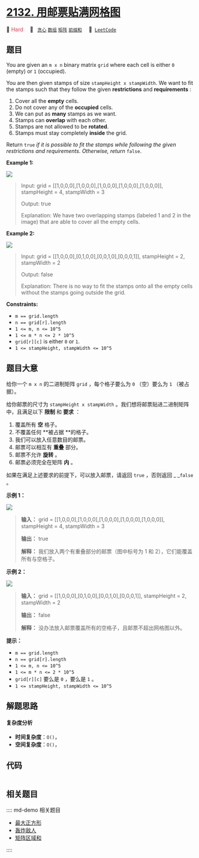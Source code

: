 # [2132. 用邮票贴满网格图](https://leetcode.com/problems/stamping-the-grid)

🔴 <font color=#ff334b>Hard</font>&emsp; 🔖&ensp; [`贪心`](/leetcode/outline/tag/greedy.md) [`数组`](/leetcode/outline/tag/array.md) [`矩阵`](/leetcode/outline/tag/matrix.md) [`前缀和`](/leetcode/outline/tag/prefix-sum.md)&emsp; 🔗&ensp;[`LeetCode`](https://leetcode.com/problems/stamping-the-grid)


## 题目

You are given an `m x n` binary matrix `grid` where each cell is either `0`
(empty) or `1` (occupied).

You are then given stamps of size `stampHeight x stampWidth`. We want to fit
the stamps such that they follow the given **restrictions** and
**requirements** :

  1. Cover all the **empty** cells.
  2. Do not cover any of the **occupied** cells.
  3. We can put as **many** stamps as we want.
  4. Stamps can **overlap** with each other.
  5. Stamps are not allowed to be **rotated**.
  6. Stamps must stay completely **inside** the grid.

Return `true` _if it is possible to fit the stamps while following the given
restrictions and requirements. Otherwise, return_ `false`.



**Example 1:**

![](https://assets.leetcode.com/uploads/2021/11/03/ex1.png)

> Input: grid = [[1,0,0,0],[1,0,0,0],[1,0,0,0],[1,0,0,0],[1,0,0,0]], stampHeight = 4, stampWidth = 3
> 
> Output: true
> 
> Explanation: We have two overlapping stamps (labeled 1 and 2 in the image) that are able to cover all the empty cells.

**Example 2:**

![](https://assets.leetcode.com/uploads/2021/11/03/ex2.png)

> Input: grid = [[1,0,0,0],[0,1,0,0],[0,0,1,0],[0,0,0,1]], stampHeight = 2, stampWidth = 2 
> 
> Output: false 
> 
> Explanation: There is no way to fit the stamps onto all the empty cells without the stamps going outside the grid.

**Constraints:**

  * `m == grid.length`
  * `n == grid[r].length`
  * `1 <= m, n <= 10^5`
  * `1 <= m * n <= 2 * 10^5`
  * `grid[r][c]` is either `0` or `1`.
  * `1 <= stampHeight, stampWidth <= 10^5`


## 题目大意

给你一个 `m x n` 的二进制矩阵 `grid` ，每个格子要么为 `0` （空）要么为 `1` （被占据）。

给你邮票的尺寸为 `stampHeight x stampWidth` 。我们想将邮票贴进二进制矩阵中，且满足以下 **限制**  和 **要求**  ：

  1. 覆盖所有 **空**  格子。
  2. 不覆盖任何 **被占据  **的格子。
  3. 我们可以放入任意数目的邮票。
  4. 邮票可以相互有 **重叠**  部分。
  5. 邮票不允许 **旋转**  。
  6. 邮票必须完全在矩阵 **内**  。

如果在满足上述要求的前提下，可以放入邮票，请返回 `true` ，否则返回 _ _`false` 。



**示例 1：**

![](https://assets.leetcode.com/uploads/2021/11/03/ex1.png)

> 
> 
> 
> 
> 
> **输入：** grid = [[1,0,0,0],[1,0,0,0],[1,0,0,0],[1,0,0,0],[1,0,0,0]], stampHeight = 4, stampWidth = 3
> 
> **输出：** true
> 
> **解释：** 我们放入两个有重叠部分的邮票（图中标号为 1 和 2），它们能覆盖所有与空格子。
> 
> 

**示例 2：**

![](https://assets.leetcode.com/uploads/2021/11/03/ex2.png)

> 
> 
> 
> 
> 
> **输入：** grid = [[1,0,0,0],[0,1,0,0],[0,0,1,0],[0,0,0,1]], stampHeight = 2, stampWidth = 2 
> 
> **输出：** false 
> 
> **解释：** 没办法放入邮票覆盖所有的空格子，且邮票不超出网格图以外。
> 
> 



**提示：**

  * `m == grid.length`
  * `n == grid[r].length`
  * `1 <= m, n <= 10^5`
  * `1 <= m * n <= 2 * 10^5`
  * `grid[r][c]` 要么是 `0` ，要么是 `1` 。
  * `1 <= stampHeight, stampWidth <= 10^5`


## 解题思路

#### 复杂度分析

- **时间复杂度**：`O()`，
- **空间复杂度**：`O()`，

## 代码

```javascript

```

## 相关题目

:::: md-demo 相关题目
- [最大正方形](https://leetcode.com/problems/maximal-square)
- [轰炸敌人](https://leetcode.com/problems/bomb-enemy)
- [矩阵区域和](https://leetcode.com/problems/matrix-block-sum)

::::
